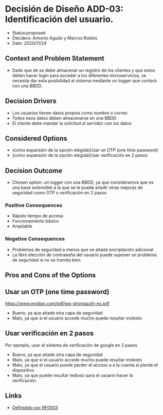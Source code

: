 # Decisión de Diseño ADD-03: Identificación del usuario.
* Status:proposed 
* Deciders: Antonio Agudo y Marcos Robles
* Date: 2020/11/24
## Context and Problem Statement
* Dado que de se debe almacenar un registro de los clientes y que estos deben hacer login para acceder a los diferentes microservicios, se necesita dar esta posibilidad al sistema mediante un logger que contará con una BBDD.
## Decision Drivers
* Los usuarios tienen datos propios como nombre o correo
* Todos esos datos deben almacenarse en una BBDD
* El cliente debe mandar la solicitud al servidor con los datos
## Considered Options
* (como expansión de la opción elegida)Usar un OTP (one time password) 
* (como expansión de la opción elegida)Usar verificación en 2 pasos
## Decision Outcome
* Chosen option:  un logger con una BBDD, ya que consideramos que es una base extensible a la que se le puede añadir otras mejoras de seguridad como OTP o verificación en 2 pasos
 
### Positive Consequences
* Rápido tiempo de acceso
* Funcionamiento básico
* Ampliable
### Negative Consequences
* Problemas de seguridad a menos que se añada encriptación adicional
* La libre elección de contraseña del usuario puede suponer un problema de seguridad si no se tramita bien.
## Pros and Cons of the Options
## Usar un OTP (one time password) 
https://www.evidian.com/pdf/wp-strongauth-es.pdf

* Bueno, ya que añade otra capa de seguridad
* Malo, ya que si el usuario accede mucho puede resultar molesto
 
## Usar verificación en 2 pasos
Por ejemplo, usar el sistema de verificación de google en 2 pasos

* Bueno, ya que añade otra capa de seguridad
* Malo, ya que si el usuario accede mucho puede resultar molesto
* Malo, ya que el usuario puede perder el acceso a a la cuenta si pierde el dispositivo
* Malo, ya que puede resultar tedioso para el usuario hacer la verificación.





## Links <!-- optional -->

* [Definidido por RF0003](https://github.com/Grupo3-DAS/Pr-ctica1-Captura-y-Representaci-n-de-Decisiones-de-Dise-o-Equipo-3/blob/main/DAS-P1-Alba_Sevillano_Portilla-TAREA1.pdf) <!-- example: Refined by [ADR-0005](0005-example.md) -->
